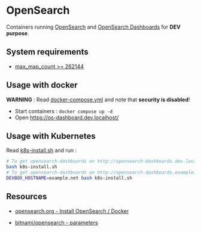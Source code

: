 # OpenSearch

Containers running [OpenSearch](https://opensearch.org/) and [OpenSearch Dashboards](https://opensearch.org/docs/latest/dashboards/) for **DEV purpose**.

## System requirements

* [max_map_count >= 262144](../docs/max_map_count.md)

## Usage with docker

**WARNING** : Read [docker-compose.yml](docker-compose.yml) and note that **security is disabled**!

* Start containers : `docker compose up -d`
* Open https://os-dashboard.dev.localhost/

## Usage with Kubernetes

Read [k8s-install.sh](k8s-install.sh) and run :

```bash
# To get opensearch-dashboards on http://opensearch-dashboards.dev.localhost
bash k8s-install.sh
# To get opensearch-dashboards on http://opensearch-dashboards.example.net
DEVBOX_HOSTNAME=example.net bash k8s-install.sh
```

## Resources

* [opensearch.org - Install OpenSearch / Docker](https://opensearch.org/docs/latest/opensearch/install/docker/)

* [bitnami/opensearch - parameters](https://github.com/bitnami/charts/tree/main/bitnami/opensearch/#parameters)

